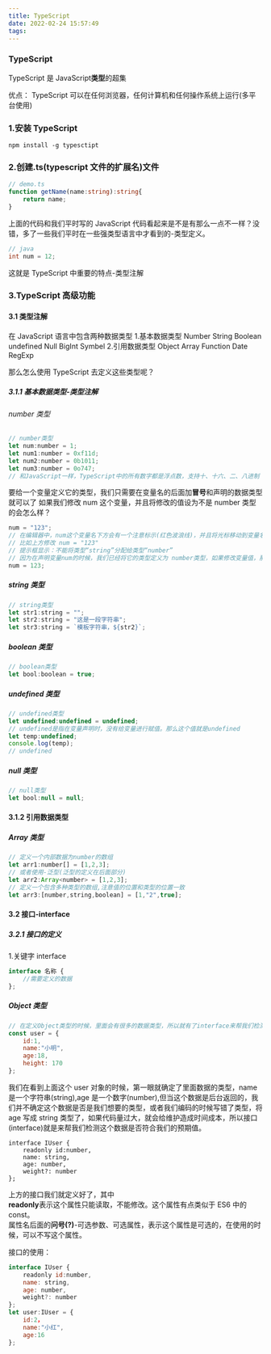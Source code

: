 ```yaml
---
title: TypeScript
date: 2022-02-24 15:57:49
tags:
---
```


### TypeScript

TypeScript 是 JavaScript**类型**的超集

优点：
TypeScript 可以在任何浏览器，任何计算机和任何操作系统上运行(多平台使用)

### 1.安装 TypeScript

```
npm install -g typesctipt
```

### 2.创建.ts(typescript 文件的扩展名)文件

```TypeScript
// demo.ts
function getName(name:string):string{
	return name;
}

```

上面的代码和我们平时写的 JavaScript 代码看起来是不是有那么一点不一样？没错，多了一些我们平时在一些强类型语言中才看到的-类型定义。

```Java
// java
int num = 12;
```

这就是 TypeScript 中重要的特点-类型注解

### 3.TypeScript 高级功能

#### 3.1 类型注解

在 JavaScript 语言中包含两种数据类型
1.基本数据类型
Number
String
Boolean
undefined
Null
BigInt
Symbel
2.引用数据类型
Object
Array
Function
Date
RegExp

那么怎么使用 TypeScript 去定义这些类型呢？

##### 3.1.1 基本数据类型-类型注解

###### number 类型

```JavaScript
// number类型
let num:number = 1;
let num1:number = 0xf11d;
let num2:number = 0b1011;
let num3:number = 0o747;
// 和JavaScript一样，TypeScript中的所有数字都是浮点数，支持十、十六、二、八进制
```

要给一个变量定义它的类型，我们只需要在变量名的后面加**冒号**和声明的数据类型就可以了
如果我们修改 num 这个变量，并且将修改的值设为不是 number 类型的会怎么样？

```JavaScript
num = "123";
// 在编辑器中，num这个变量名下方会有一个注意标示(红色波浪线)，并且将光标移动到变量名，提示框中会给我们说明这个错误的原因。
// 比如上方修改 num = "123"
// 提示框显示：不能将类型“string”分配给类型“number”
// 因为在声明变量num的时候，我们已经将它的类型定义为 number类型，如果修改变量值，那么只能将这个变量设置为 number类型的值
num = 123;
```

##### string 类型

```JavaScript
// string类型
let str1:string = "";
let str2:string = "这是一段字符串";
let str3:string = `模板字符串，${str2}`;
```

##### boolean 类型

```JavaScript
// boolean类型
let bool:boolean = true;
```

##### undefined 类型

```JavaScript
// undefined类型
let undefined:undefined = undefined;
// undefined是指在变量声明时，没有给变量进行赋值。那么这个值就是undefined
let temp:undefined;
console.log(temp);
// undefined
```

##### null 类型

```JavaScript
// null类型
let bool:null = null;
```

#### 3.1.2 引用数据类型

##### Array 类型

```JavaScript
// 定义一个内部数据为number的数组
let arr1:number[] = [1,2,3];
// 或者使用-泛型(泛型的定义在后面部分)
let arr2:Array<number> = [1,2,3];
// 定义一个包含多种类型的数组,注意值的位置和类型的位置一致
let arr3:[number,string,boolean] = [1,"2",true];
```

#### 3.2 接口-interface

##### 3.2.1 接口的定义

1.关键字 interface
<br>

```JavaScript
interface 名称 {
	//需要定义的数据
};
```

##### Object 类型

```JavaScript
// 在定义Object类型的时候，里面会有很多的数据类型，所以就有了interface来帮我们检测这个数据是否符合我们的要求
const user = {
	id:1,
	name:"小明",
	age:18,
	height: 170
};
```

我们在看到上面这个 user 对象的时候，第一眼就确定了里面数据的类型，name 是一个字符串(string),age 是一个数字(number),但当这个数据是后台返回的，我们并不确定这个数据是否是我们想要的类型，或者我们编码的时候写错了类型，将 age 写成 string 类型了，如果代码量过大，就会给维护造成时间成本，所以接口(interface)就是来帮我们检测这个数据是否符合我们的预期值。

```
interface IUser {
	readonly id:number,
	name: string,
	age: number,
	weight?: number
};
```

上方的接口我们就定义好了，其中
<br>
**readonly**表示这个属性只能读取，不能修改。这个属性有点类似于 ES6 中的 const。
<br>
属性名后面的**问号(?)**-可选参数、可选属性，表示这个属性是可选的，在使用的时候，可以不写这个属性。

接口的使用：

```JavaScript
interface IUser {
	readonly id:number,
	name: string,
	age: number,
	weight?: number
};
let user:IUser = {
	id:2，
	name:"小红",
	age:16
};
```
